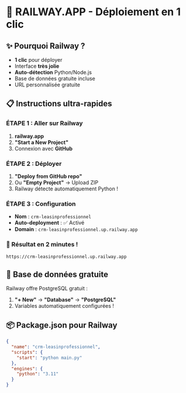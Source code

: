 # 🚂 RAILWAY.APP - Déploiement en 1 clic

## ✨ Pourquoi Railway ?
- **1 clic** pour déployer
- Interface **très jolie**
- **Auto-détection** Python/Node.js
- Base de données gratuite incluse
- URL personnalisée gratuite

## 📋 Instructions ultra-rapides

### ÉTAPE 1 : Aller sur Railway
1. **railway.app**
2. **"Start a New Project"**
3. Connexion avec **GitHub**

### ÉTAPE 2 : Déployer
1. **"Deploy from GitHub repo"**
2. Ou **"Empty Project"** → Upload ZIP
3. Railway détecte automatiquement Python !

### ÉTAPE 3 : Configuration
- **Nom** : `crm-leasinprofessionnel`
- **Auto-deployment** : ✅ Activé
- **Domain** : `crm-leasinprofessionnel.up.railway.app`

### 🎯 Résultat en 2 minutes !
```
https://crm-leasinprofessionnel.up.railway.app
```

## 💾 Base de données gratuite
Railway offre PostgreSQL gratuit :
1. **"+ New"** → **"Database"** → **"PostgreSQL"**
2. Variables automatiquement configurées !

## 📦 Package.json pour Railway
```json
{
  "name": "crm-leasinprofessionnel",
  "scripts": {
    "start": "python main.py"
  },
  "engines": {
    "python": "3.11"
  }
}
```